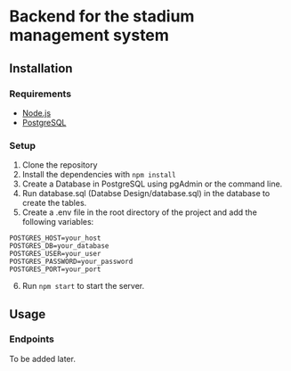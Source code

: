 # Backend for the stadium management system

## Installation

### Requirements

- [Node.js](https://nodejs.org/en/)
- [PostgreSQL](https://www.postgresql.org/)

### Setup

1. Clone the repository
2. Install the dependencies with `npm install`
3. Create a Database in PostgreSQL using pgAdmin or the command line.
4. Run database.sql (Databse Design/database.sql) in the database to create the tables.
5. Create a .env file in the root directory of the project and add the following variables:

```
POSTGRES_HOST=your_host
POSTGRES_DB=your_database
POSTGRES_USER=your_user
POSTGRES_PASSWORD=your_password
POSTGRES_PORT=your_port
```

6. Run `npm start` to start the server.

## Usage

### Endpoints

To be added later.